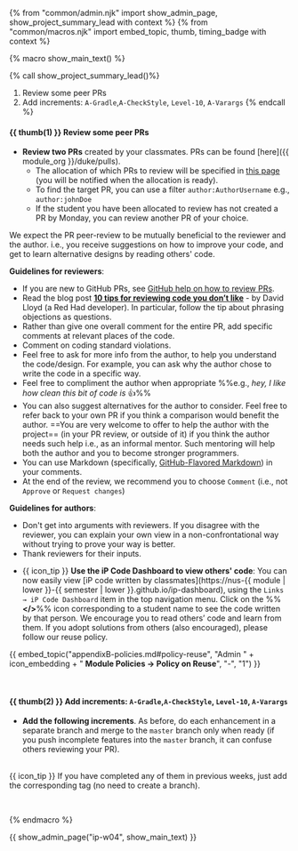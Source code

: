 {% from "common/admin.njk" import show_admin_page, show_project_summary_lead with context %}
{% from "common/macros.njk" import embed_topic, thumb, timing_badge with context %}

{% macro show_main_text() %}
<div id="main">

{% call show_project_summary_lead()%}
1. Review some peer PRs
1. Add increments: `A-Gradle`,`A-CheckStyle`, `Level-10`, `A-Varargs`
{% endcall %}

<div id="body">


#### {{ thumb(1) }} Review some peer PRs

* **Review two PRs** created by your classmates. PRs can be found [here]({{ module_org }}/duke/pulls).
  * The allocation of which PRs to review will be specified in [this page]({{team_IDs_page}}) (you will be notified when the allocation is ready).
  * To find the target PR, you can use a filter `author:AuthorUsername` e.g., `author:johnDoe`
  * If the student you have been allocated to review has not created a PR by Monday, you can review another PR of your choice.

<div class="indented-level2">

<box type="success">

We expect the PR peer-review to be mutually beneficial to the reviewer and the author. i.e., you receive suggestions on how to improve your code, and get to learn alternative designs by reading others' code.
</box>

<panel header="##### Guidelines for PR reviewers/authors" expanded>

**Guidelines for reviewers**:
* If you are new to GitHub PRs, see [GitHub help on how to review PRs](https://help.github.com/en/articles/about-pull-request-reviews).
* Read the blog post [**10 tips for reviewing code you don’t like**](https://developers.redhat.com/blog/2019/07/08/10-tips-for-reviewing-code-you-dont-like/) - by David Lloyd (a Red Had developer). In particular, follow the tip about phrasing objections as questions.
* Rather than give one overall comment for the entire PR, add specific comments at relevant places of the code.
* Comment on coding standard violations.
* Feel free to ask for more info from the author, to help you understand the code/design. For example, you can ask why the author chose to write the code in a specific way.
* Feel free to compliment the author when appropriate %%e.g., _hey, I like how clean this bit of code is_ :+1:%%
* You can also suggest alternatives for the author to consider. Feel free to refer back to your own PR if you think a comparison would benefit the author. ==You are very welcome to offer to help the author with the project== (in your PR review, or outside of it) if you think the author needs such help i.e., as an informal mentor. Such mentoring will help both the author and you to become stronger programmers.
* You can use Markdown (specifically, [GitHub-Flavored Markdown](https://guides.github.com/features/mastering-markdown/)) in your comments.
* At the end of the review, we recommend you to choose `Comment` (i.e., not `Approve` or `Request changes`)

**Guidelines for authors**:
* Don't get into arguments with reviewers. If you disagree with the reviewer, you can explain your own view in a non-confrontational way without trying to prove your way is better.
* Thank reviewers for their inputs.

</panel>
<p/>
</div>

* {{ icon_tip }} **Use the iP Code Dashboard to view others' code**: You can now easily view [iP code written by classmates](https://nus-{{ module | lower }}-{{ semester | lower }}.github.io/ip-dashboard), using the `Links → iP Code Dashboard` item in the top navigation menu. Click on the <span class="badge badge-light"><md>%%**</>**%%</md></span>&nbsp;icon corresponding to a student name to see the code written by that person. We encourage you to read others’ code and learn from them. If you adopt solutions from others (also encouraged), please follow our reuse policy. 

<div class="indented-level2">

{{ embed_topic("appendixB-policies.md#policy-reuse", "Admin " + icon_embedding + " **Module Policies → Policy on Reuse**", "-", "1") }}
</div>

<br/>

#### {{ thumb(2) }} Add increments: `A-Gradle`,`A-CheckStyle`, `Level-10`, `A-Varargs`

* **Add the following increments**. As before, do each enhancement in a separate branch and merge to the `master` branch only when ready (if you push incomplete features into the `master` branch, it can confuse others reviewing your PR).
<br>
{{ icon_tip }} If you have completed any of them in previous weeks, just add the corresponding tag (no need to create a branch).

<include src="dukeFragment.md" boilerplate var-header="**`A-Gradle`: Gradle**" var-fragment="extensions.mbdf#A-Gradle" />
<include src="dukeFragment.md" boilerplate var-header="**`A-CheckStyle`: CheckStyle**" var-tag="optional" var-fragment="extensions.mbdf#A-CheckStyle" />
<include src="dukeFragment.md" boilerplate var-header="**`Level-10`: GUI**" var-fragment="text.md#level10" />
<include src="dukeFragment.md" boilerplate var-header="**`A-Varargs`: Varargs**" var-tag="if-applicable" var-fragment="extensions.mbdf#A-Varargs" />

<p/>


<br>
</div>
</div>
{% endmacro %}

{{ show_admin_page("ip-w04", show_main_text) }}